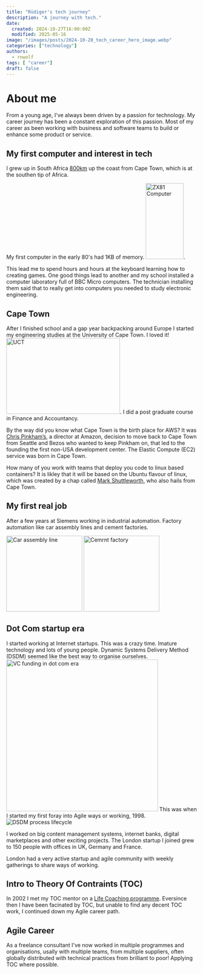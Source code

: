 ```yaml
---
title: "Rüdiger's tech journey"
description: "A journey with tech."
date:
  created: 2024-10-27T16:00:00Z
  modified: 2025-05-16
image: "/images/posts/2024-10-20_tech_career_hero_image.webp"
categories: ["technology"]
authors:
  - rnwolf
tags: [ "career"]
draft: false
---
```


# About me

From a young age, I've always been driven by a passion for technology. My career journey has been a constant exploration of this passion. Most of my career as been working with business and software teams to build or enhance some product or service.
<!-- more -->

## My first computer and interest in tech

I grew up in South Africa [800km](https://zoom.earth/maps/radar/#view=-12.57,27.52,5z/date=2024-10-20,12:40,+1) up the coast from Cape Town, which is at the southen tip of Africa.

My first computer in the early 80's had 1KB of memory. <Image src={zx81} alt="ZX81 Computer" width="100" height="200"/>.

This lead me to spend hours and hours at the keyboard learning how to creating games. One good things lead to another and my school installed a computer laboratory full of BBC Micro computers. The technician installing them said that to really get into computers you needed to study electronic engineering.

## Cape Town


After I finished school and a gap year backpacking around Europe I started my engineering studies at the University of Cape Town. I loved it! <Image src={UCT} alt="UCT" width="300" height="200"/>.  I did a post graduate course in Finance and Accountancy.

By the way did you know what Cape Town is the birth place for AWS? It was [Chris Pinkham’s](https://gadgeteer.co.za/chris-pinkham-south-african-who-helped-build-amazon-web-services-team-cape-town-engineers/), a director at Amazon, decision to move back to Cape Town from Seattle and Bezos who wanted to keep Pinkham on, that led to the founding the first non-USA development center. The Elastic Compute (EC2) service was born in Cape Town.

How many of you work with teams that deploy you code to linux based containers? It is likley that it will be based on the Ubuntu flavour of linux, which was created by a chap called [Mark Shuttleworth](https://en.wikipedia.org/wiki/Mark_Shuttleworth), who also hails from Cape Town.

## My first real job

After a few years at Siemens working in industrial automation.  Factory automation like car assembly lines and cement factories.

<img src="https://upload.wikimedia.org/wikipedia/commons/8/8e/Bundesarchiv_B_145_Bild-F060157-0023%2C_Wolfsburg%2C_VW_Autowerk.jpg" alt="Car assembly line" width="200"/>
<img src="https://upload.wikimedia.org/wikipedia/commons/2/29/Tarmac%27s_Tunstead_Cement_Plant_-_geograph.org.uk_-_1360932.jpg" alt="Cemrnt factory" width="200"/>

## Dot Com startup era

I started working at Internet startups. This was a crazy time. Imature technology and lots of young people. Dynamic Systems Delivery Method (DSDM) seemed like the best way to organise ourselves.
<img src="https://upload.wikimedia.org/wikipedia/commons/5/50/US_VC_funding.png" alt="VC funding in dot com era" width="400" />
This was when I started my first foray into Agile ways or working, 1998.
<img src="https://www.agilebusiness.org/static/de283311-0e31-4bd8-8b417e33aae0c7ee/360x273_highestperformance__4a7c7e45a350/16c-qualitycontrolandas.png" alt="DSDM process lifecycle" />

I worked on big content management systems, internet banks, digital marketplaces and other exciting projects. The London startup I joined grew to 150 people with offices in UK, Germany and France.

London had a very active startup and agile community with weekly gatherings to share ways of working.

## Intro to Theory Of Contraints (TOC)

In 2002 I met my TOC mentor on a [Life Coaching programme](https://www.landmarkworldwide.com/). Eversince then I have been facinated by TOC, but unable to find any decent TOC work, I continued down my Agile career path.

## Agile Career

As a freelance consultant I've now worked in multiple programmes and organisations, usally with multiple teams, from multiple suppliers, often globally distributed with technical practices from brilliant to poor! Applying TOC where possible.
